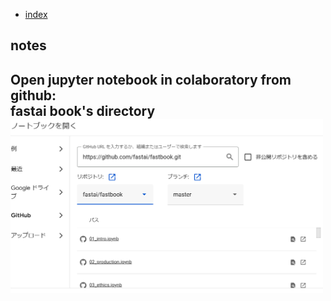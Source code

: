 * [index](index.md)
## notes

Open jupyter notebook in colaboratory from github:<br>
fastai book's directory<br>
<img src="/docs/assets/111.PNG" width="500" alt=""><br>
---
